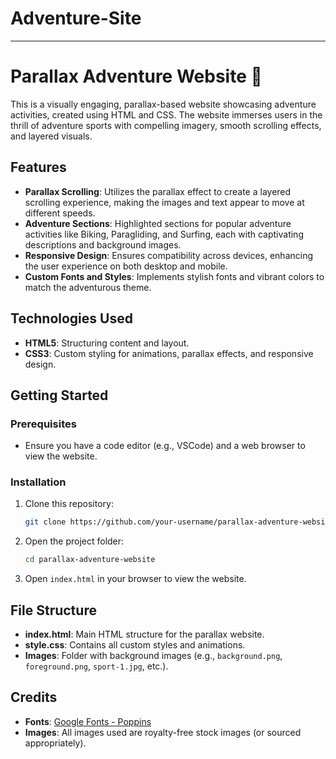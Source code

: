 # Adventure-Site
---

# Parallax Adventure Website 🌄

This is a visually engaging, parallax-based website showcasing adventure activities, created using HTML and CSS. The website immerses users in the thrill of adventure sports with compelling imagery, smooth scrolling effects, and layered visuals.

## Features

- **Parallax Scrolling**: Utilizes the parallax effect to create a layered scrolling experience, making the images and text appear to move at different speeds.
- **Adventure Sections**: Highlighted sections for popular adventure activities like Biking, Paragliding, and Surfing, each with captivating descriptions and background images.
- **Responsive Design**: Ensures compatibility across devices, enhancing the user experience on both desktop and mobile.
- **Custom Fonts and Styles**: Implements stylish fonts and vibrant colors to match the adventurous theme.

## Technologies Used

- **HTML5**: Structuring content and layout.
- **CSS3**: Custom styling for animations, parallax effects, and responsive design.

## Getting Started

### Prerequisites

- Ensure you have a code editor (e.g., VSCode) and a web browser to view the website.

### Installation

1. Clone this repository:
   ```bash
   git clone https://github.com/your-username/parallax-adventure-website.git
   ```
2. Open the project folder:
   ```bash
   cd parallax-adventure-website
   ```
3. Open `index.html` in your browser to view the website.

## File Structure

- **index.html**: Main HTML structure for the parallax website.
- **style.css**: Contains all custom styles and animations.
- **Images**: Folder with background images (e.g., `background.png`, `foreground.png`, `sport-1.jpg`, etc.).

## Credits

- **Fonts**: [Google Fonts - Poppins](https://fonts.google.com/specimen/Poppins)
- **Images**: All images used are royalty-free stock images (or sourced appropriately).
